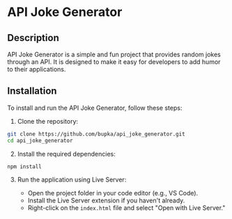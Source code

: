 # API Joke Generator

## Description

API Joke Generator is a simple and fun project that provides random jokes through an API. It is designed to make it easy for developers to add humor to their applications.

## Installation

To install and run the API Joke Generator, follow these steps:

1. Clone the repository:

```bash
git clone https://github.com/bupka/api_joke_generator.git
cd api_joke_generator
```

2. Install the required dependencies:

```bash
npm install
```

3. Run the application using Live Server:

   - Open the project folder in your code editor (e.g., VS Code).
   - Install the Live Server extension if you haven't already.
   - Right-click on the `index.html` file and select "Open with Live Server."
   


